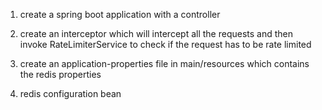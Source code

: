 1) create a spring boot application with a controller

2) create an interceptor which will intercept all the requests and then invoke RateLimiterService to check if the request has to be rate limited

3) create an application-properties file in main/resources  which contains the redis properties

4) redis configuration bean 